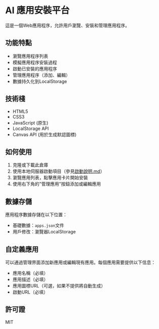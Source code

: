 # AI 應用安裝平台

這是一個Web應用程序，允許用戶瀏覽、安裝和管理應用程序。

## 功能特點

- 瀏覽應用程序列表
- 模擬應用程序安裝過程
- 啟動已安裝的應用程序
- 管理應用程序（添加、編輯）
- 數據持久化到LocalStorage

## 技術棧

- HTML5
- CSS3
- JavaScript (原生)
- LocalStorage API
- Canvas API (用於生成默認圖標)

## 如何使用

1. 克隆或下載此倉庫
2. 使用本地伺服器啟動項目（參見[啟動說明.md](启动说明.md)）
3. 瀏覽應用列表，點擊應用卡片開始安裝
4. 使用右下角的"管理應用"按鈕添加或編輯應用

## 數據存儲

應用程序數據存儲在以下位置：
- 基礎數據：`apps.json`文件
- 用戶修改：瀏覽器LocalStorage

## 自定義應用

可以通過管理界面添加新應用或編輯現有應用。每個應用需要提供以下信息：
- 應用名稱（必填）
- 應用描述（必填）
- 應用圖標URL（可選，如果不提供將自動生成）
- 啟動URL（必填）

## 許可證

MIT 